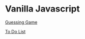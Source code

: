 # Vanilla Javascript

[Guessing Game](https://asktami.github.io/guessing-game/ "Fullstack Academy Guessing Game")

[To Do List](https://asktami.github.io/to-do-list/ "To Do List")
